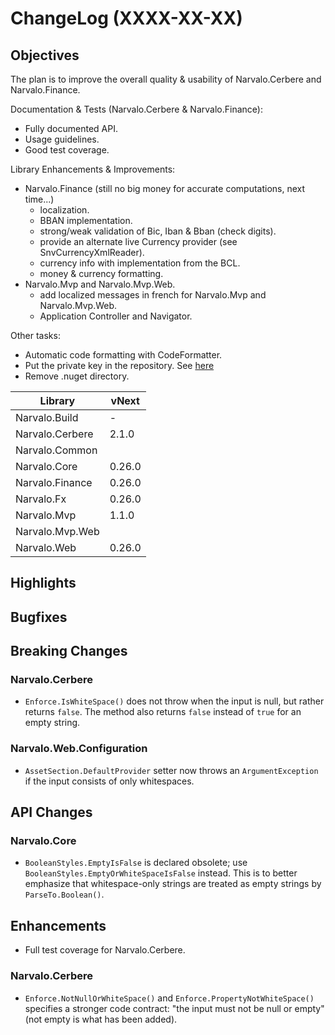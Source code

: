 ChangeLog (XXXX-XX-XX)
======================

Objectives
----------
The plan is to improve the overall quality & usability of Narvalo.Cerbere
and Narvalo.Finance.

Documentation & Tests (Narvalo.Cerbere & Narvalo.Finance):
- Fully documented API.
- Usage guidelines.
- Good test coverage.

Library Enhancements & Improvements:
- Narvalo.Finance (still no big money for accurate computations, next time...)
  * localization.
  * BBAN implementation.
  * strong/weak validation of Bic, Iban & Bban (check digits).
  * provide an alternate live Currency provider (see SnvCurrencyXmlReader).
  * currency info with implementation from the BCL.
  * money & currency formatting.
- Narvalo.Mvp and Narvalo.Mvp.Web.
  * add localized messages in french for Narvalo.Mvp and Narvalo.Mvp.Web.
  * Application Controller and Navigator.

Other tasks:
- Automatic code formatting with CodeFormatter.
- Put the private key in the repository.
  See [here](https://msdn.microsoft.com/en-us/library/wd40t7ad(v=vs.110).aspx)
- Remove .nuget directory.

Library                   | vNext
--------------------------|----------
Narvalo.Build             | -
Narvalo.Cerbere           | 2.1.0
Narvalo.Common            |
Narvalo.Core              | 0.26.0
Narvalo.Finance           | 0.26.0
Narvalo.Fx                | 0.26.0
Narvalo.Mvp               | 1.1.0
Narvalo.Mvp.Web           |
Narvalo.Web               | 0.26.0

Highlights
----------

Bugfixes
--------

Breaking Changes
----------------
### Narvalo.Cerbere
- `Enforce.IsWhiteSpace()` does not throw when the input is null, but rather
  returns `false`. The method also returns `false` instead of `true`
  for an empty string.

### Narvalo.Web.Configuration
- `AssetSection.DefaultProvider` setter now throws an `ArgumentException`
  if the input consists of only whitespaces.

API Changes
-----------
### Narvalo.Core
- `BooleanStyles.EmptyIsFalse` is declared obsolete;
  use `BooleanStyles.EmptyOrWhiteSpaceIsFalse` instead. This is to better
  emphasize that whitespace-only strings are treated as empty strings by
  `ParseTo.Boolean()`.

Enhancements
------------
- Full test coverage for Narvalo.Cerbere.

### Narvalo.Cerbere
- `Enforce.NotNullOrWhiteSpace()` and `Enforce.PropertyNotWhiteSpace()`
  specifies a stronger code contract: "the input must not be null or empty"
  (not empty is what has been added).
